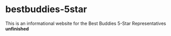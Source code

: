 # bestbuddies-5star
This is an informational website for the Best Buddies 5-Star Representatives **unfinished**
